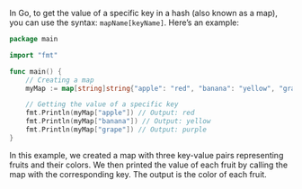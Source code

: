 In Go, to get the value of a specific key in a hash (also known as a map), you can use the syntax: `mapName[keyName]`. Here’s an example:

```go
package main

import "fmt"

func main() {
    // Creating a map
    myMap := map[string]string{"apple": "red", "banana": "yellow", "grape": "purple"}

    // Getting the value of a specific key
    fmt.Println(myMap["apple"]) // Output: red
    fmt.Println(myMap["banana"]) // Output: yellow
    fmt.Println(myMap["grape"]) // Output: purple
}
```

In this example, we created a map with three key-value pairs representing fruits and their colors. We then printed the value of each fruit by calling the map with the corresponding key. The output is the color of each fruit.
